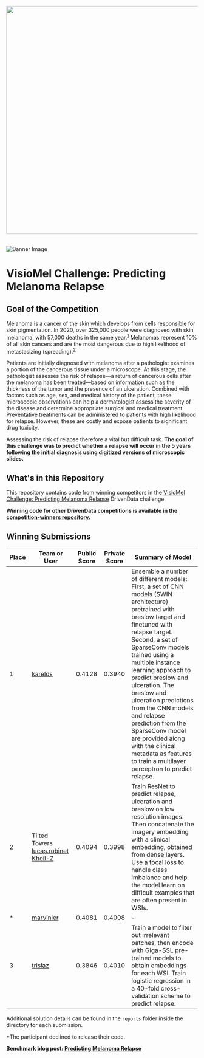 [<img src='https://s3.amazonaws.com/drivendata-public-assets/logo-white-blue.png' width='600'>](https://www.drivendata.org/)
<br><br>

![Banner Image](https://drivendata-public-assets.s3.amazonaws.com/visiomel_banner_img.jpeg)


# VisioMel Challenge: Predicting Melanoma Relapse

## Goal of the Competition

Melanoma is a cancer of the skin which develops from cells responsible for skin pigmentation. In 2020, over 325,000 people were diagnosed with skin melanoma, with 57,000 deaths in the same year.<sup>[1](https://jamanetwork.com/journals/jamadermatology/article-abstract/2790344#:~:text=Malignant%20melanomas%20(hereafter%20melanoma)%20account,skinned%20populations%20of%20European%20ancestry)</sup> Melanomas represent 10% of all skin cancers and are the most dangerous due to high likelihood of metastasizing (spreading).<sup>[2](https://www.sfpathol.org/actions-data-challenge-2022-23-francais.html)</sup>

Patients are initially diagnosed with melanoma after a pathologist examines a portion of the cancerous tissue under a microscope. At this stage, the pathologist assesses the risk of relapse—a return of cancerous cells after the melanoma has been treated—based on information such as the thickness of the tumor and the presence of an ulceration. Combined with factors such as age, sex, and medical history of the patient, these microscopic observations can help a dermatologist assess the severity of the disease and determine appropriate surgical and medical treatment. Preventative treatments can be administered to patients with high likelihood for relapse. However, these are costly and expose patients to significant drug toxicity.

Assessing the risk of relapse therefore a vital but difficult task. **The goal of this challenge was to predict whether a relapse will occur in the 5 years following the initial diagnosis using digitized versions of microscopic slides.**

## What's in this Repository

This repository contains code from winning competitors in the [VisioMel Challenge: Predicting Melanoma Relapse](https://www.drivendata.org/competitions/148/visiomel-melanoma/) DrivenData challenge.

**Winning code for other DrivenData competitions is available in the [competition-winners repository](https://github.com/drivendataorg/competition-winners).**

## Winning Submissions

| Place | Team or User                                              | Public Score | Private Score | Summary of Model |
| ---   | ---                                                       | ---          | ---           | --- |
| 1     | [karelds](https://www.drivendata.org/users/karelds/)      | 0.4128 | 0.3940 | Ensemble a number of different models: First, a set of CNN models (SWIN architecture) pretrained with breslow target and finetuned with relapse target. Second, a set of SparseConv models trained using a multiple instance learning approach to predict breslow and ulceration. The breslow and ulceration predictions from the CNN models and relapse prediction from the SparseConv model are provided along with the clinical metadata as features to train a multilayer perceptron to predict relapse. |
| 2     | Tilted Towers [lucas.robinet](https://www.drivendata.org/users/lucas.robinet/) [Kheil-Z](https://www.drivendata.org/users/Kheil-Z/) | 0.4094 | 0.3998 | Train ResNet to predict relapse, ulceration and breslow on low resolution images. Then concatenate the imagery embedding with a clinical embedding, obtained from dense layers. Use a focal loss to handle class imbalance and help the model learn on difficult examples that are often present in WSIs. |
| *    | [marvinler](https://www.drivendata.org/users/marvinler/)   | 0.4081 | 0.4008 | - |
| 3     | [trislaz](https://www.drivendata.org/users/trislaz/)      | 0.3846 | 0.4010 | Train a model to filter out irrelevant patches, then encode with Giga-SSL pre-trained models to obtain embeddings for each WSI. Train logistic regression in a 40-fold cross-validation scheme to predict relapse. |

Additional solution details can be found in the `reports` folder inside the directory for each submission.

*The participant declined to release their code.

**Benchmark blog post: [Predicting Melanoma Relapse](https://drivendata.co/blog/visiomel-melanoma-benchmark)**
